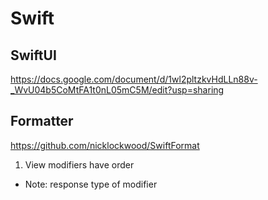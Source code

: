 # Swift
## SwiftUI

https://docs.google.com/document/d/1wl2pltzkvHdLLn88v-_WvU04b5CoMtFA1t0nL05mC5M/edit?usp=sharing

## Formatter 
https://github.com/nicklockwood/SwiftFormat

1. View modifiers have order
- Note: response type of modifier


